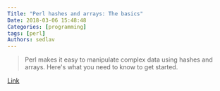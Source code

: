 ```yaml
---
Title: "Perl hashes and arrays: The basics"
Date: 2018-03-06 15:48:48
Categories: [programming]
tags: [perl]
Authors: sedlav
---
```


> Perl makes it easy to manipulate complex data using hashes and arrays. Here's what you need to know to get started.

[Link](https://opensource.com/article/18/2/perl-hashes-and-arrays-basics)
